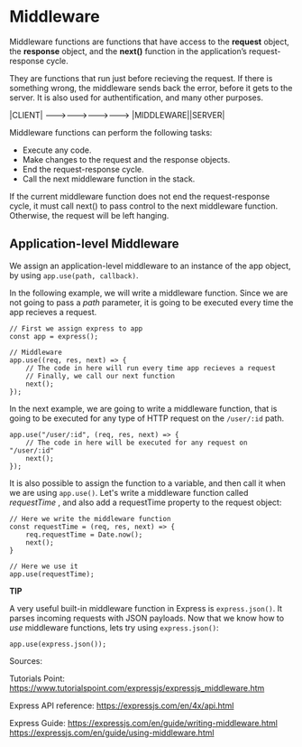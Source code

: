 # Middleware

Middleware functions are functions that have access to the **request** object, the **response** object, and the **next()** function in the application’s request-response cycle.

They are functions that run just before recieving the request. If there is something wrong, the middleware sends back the error, before it gets to the server. It is also used for authentification, and many other purposes.

|CLIENT| --->--->--->---> |MIDDLEWARE||SERVER|

Middleware functions can perform the following tasks:

- Execute any code.
- Make changes to the request and the response objects.
- End the request-response cycle.
- Call the next middleware function in the stack.

If the current middleware function does not end the request-response cycle, it must call next() to pass control to the next middleware function. Otherwise, the request will be left hanging.

## Application-level Middleware

We assign an application-level middleware to an instance of the app object, by using `app.use(path, callback)`.

In the following example, we will write a middleware function. Since we are not going to pass a _path_ parameter, it is going to be executed every time the app recieves a request.
```
// First we assign express to app
const app = express();

// Middleware
app.use((req, res, next) => {
    // The code in here will run every time app recieves a request
    // Finally, we call our next function
    next();
});
```

In the next example, we are going to write a middleware function, that is going to be executed for any type of HTTP request on the `/user/:id` path.
```
app.use("/user/:id", (req, res, next) => {
    // The code in here will be executed for any request on "/user/:id"
    next();
});
```

It is also possible to assign the function to a variable, and then call it when we are using `app.use()`. Let's write a middleware function called _requestTime_ , and also add a requestTime property to the request object:
```
// Here we write the middleware function
const requestTime = (req, res, next) => {
    req.requestTime = Date.now();
    next();
}

// Here we use it
app.use(requestTime);
```

**TIP**

A very useful built-in middleware function in Express is `express.json()`. It parses incoming requests with JSON payloads. Now that we know how to _use_ middleware functions, lets try using `express.json()`:

```
app.use(express.json());
```

Sources:

Tutorials Point:
https://www.tutorialspoint.com/expressjs/expressjs_middleware.htm

Express API reference:
https://expressjs.com/en/4x/api.html

Express Guide:
https://expressjs.com/en/guide/writing-middleware.html
https://expressjs.com/en/guide/using-middleware.html

